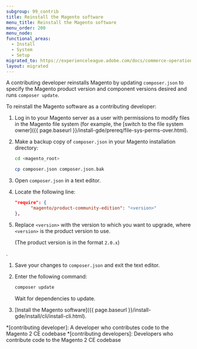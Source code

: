 ```yaml
---
subgroup: 99_contrib
title: Reinstall the Magento software
menu_title: Reinstall the Magento software
menu_order: 200
menu_node:
functional_areas:
  - Install
  - System
  - Setup
migrated_to: https://experienceleague.adobe.com/docs/commerce-operations/installation-guide/tutorials/uninstall.html
layout: migrated
---
```


A contributing developer reinstalls Magento by updating `composer.json` to specify the Magento product version and component versions desired and runs `composer update`.

To reinstall the Magento software as a contributing developer:

1. Log in to your Magento server as a user with permissions to modify files in the Magento file system (for example, the [switch to the file system owner]({{ page.baseurl }}/install-gde/prereq/file-sys-perms-over.html).
1. Make a backup copy of `composer.json` in your Magento installation directory:

   ```bash
   cd <magento_root>
   ```

   ```bash
   cp composer.json composer.json.bak
   ```

1. Open `composer.json` in a text editor.
1. Locate the following line:

   ```json
   "require": {
         "magento/product-community-edition": "<version>"
   },
   ```

1. Replace `<version>` with the version to which you want to upgrade, where `<version>` is the product version to use.

   (The product version is in the format `2.0.x`)

<!-- is the `magento/product-community-edition` version from -->.

1. Save your changes to `composer.json` and exit the text editor.
1. Enter the following command:

   ```bash
   composer update
   ```

   Wait for dependencies to update.

1. [Install the Magento software]({{ page.baseurl }}/install-gde/install/cli/install-cli.html).

*[contributing developer]: A developer who contributes code to the Magento 2 CE codebase
*[contributing developers]: Developers who contribute code to the Magento 2 CE codebase
